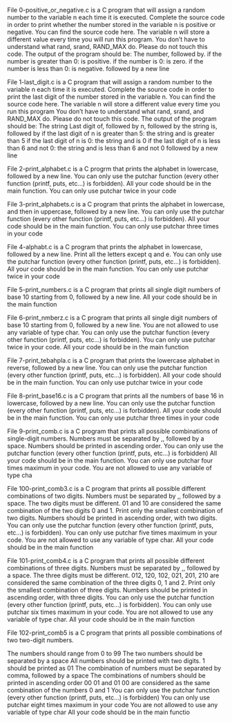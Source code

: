 File 0-positive_or_negative.c is a C program that will assign a random number to the variable n each time it is executed. Complete the source code in order to print whether the number stored in the variable n is positive or negative. You can find the source code here. The variable n will store a different value every time you will run this program. You don’t have to understand what rand, srand, RAND_MAX do. Please do not touch this code. The output of the program should be: The number, followed by. if the number is greater than 0: is positive. if the number is 0: is zero. if the number is less than 0: is negative. followed by a new line

File 1-last_digit.c is a C program that will assign a random number to the variable n each time it is executed. Complete the source code in order to print the last digit of the number stored in the variable n. You can find the source code here. The variable n will store a different value every time you run this program
You don’t have to understand what rand, srand, and RAND_MAX do. Please do not touch this code. The output of the program should be: The string Last digit of, followed by n, followed by the string is, followed by if the last digit of n is greater than 5: the string and is greater than 5 if the last digit of n is 0: the string and is 0 if the last digit of n is less than 6 and not 0: the string and is less than 6 and not 0 followed by a new line

File 2-print_alphabet.c is a C progrm that prints the alphabet in lowercase, followed by a new line. You can only use the putchar function (every other function (printf, puts, etc…) is forbidden). All your code should be in the main function. You can only use putchar twice in your code

File 3-print_alphabets.c is a C program that prints the alphabet in lowercase, and then in uppercase, followed by a new line. You can only use the putchar function (every other function (printf, puts, etc…) is forbidden). All your code should be in the main function. You can only use putchar three times in your code

File 4-alphabt.c is a C program that prints the alphabet in lowercase, followed by a new line. Print all the letters except q and e. You can only use the putchar function (every other function (printf, puts, etc…) is forbidden). All your code should be in the main function. You can only use putchar twice in your code

File 5-print_numbers.c is a C program that prints all single digit numbers of base 10 starting from 0, followed by a new line. All your code should be in the main function

File 6-print_nmberz.c is a C program that prints all single digit numbers of base 10 starting from 0, followed by a new line. You are not allowed to use any variable of type char. You can only use the putchar function (every other function (printf, puts, etc…) is forbidden). You can only use putchar twice in your code. All your code should be in the main function

File 7-print_tebahpla.c is a C program that prints the lowercase alphabet in reverse, followed by a new line. You can only use the putchar function (every other function (printf, puts, etc…) is forbidden). All your code should be in the main function. You can only use putchar twice in your code

File 8-print_base16.c is a C program that prints all the numbers of base 16 in lowercase, followed by a new line. You can only use the putchar function (every other function (printf, puts, etc…) is forbidden). All your code should be in the main function. You can only use putchar three times in your code

File 9-print_comb.c is a C program that prints all possible combinations of single-digit numbers. Numbers must be separated by ,, followed by a space. Numbers should be printed in ascending order. You can only use the putchar function (every other function (printf, puts, etc…) is forbidden)
All your code should be in the main function. You can only use putchar four times maximum in your code. You are not allowed to use any variable of type cha

File 100-print_comb3.c is a C program that prints all possible different combinations of two digits. Numbers must be separated by ,, followed by a space. The two digits must be different. 01 and 10 are considered the same combination of the two digits 0 and 1. Print only the smallest combination of two digits. Numbers should be printed in ascending order, with two digits. You can only use the putchar function (every other function (printf, puts, etc…) is forbidden). You can only use putchar five times maximum in your code. You are not allowed to use any variable of type char. All your code should be in the main function

File 101-print_comb4.c is a C program that prints all possible different combinations of three digits. Numbers must be separated by ,, followed by a space. The three digits must be different. 012, 120, 102, 021, 201, 210 are considered the same combination of the three digits 0, 1 and 2. Print only the smallest combination of three digits. Numbers should be printed in ascending order, with three digits. You can only use the putchar function (every other function (printf, puts, etc…) is forbidden). You can only use putchar six times maximum in your code. You are not allowed to use any variable of type char. All your code should be in the main function

File 102-print_comb5 is a C program that prints all possible combinations of two two-digit numbers.

The numbers should range from 0 to 99
The two numbers should be separated by a space
All numbers should be printed with two digits. 1 should be printed as 01
The combination of numbers must be separated by comma, followed by a space
The combinations of numbers should be printed in ascending order
00 01 and 01 00 are considered as the same combination of the numbers 0 and 1
You can only use the putchar function (every other function (printf, puts, etc…) is forbidden)
You can only use putchar eight times maximum in your code
You are not allowed to use any variable of type char
All your code should be in the main functio
